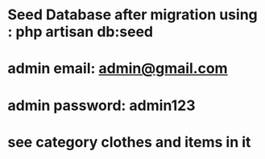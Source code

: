 # Seed Database after migration using : php artisan db:seed
# 
# admin email: admin@gmail.com
# admin password: admin123
# 
# see category clothes and items in it
